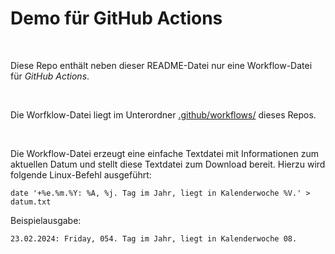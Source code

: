 # Demo für GitHub Actions #

<br>

Diese Repo enthält neben dieser README-Datei nur eine Workflow-Datei für *GitHub Actions*.

<br>

Die Worfklow-Datei liegt im Unterordner [.github/workflows/](.github/workflows/) dieses Repos.

<br>

Die Workflow-Datei erzeugt eine einfache Textdatei mit Informationen zum aktuellen Datum und stellt diese Textdatei zum Download bereit.
Hierzu wird folgende Linux-Befehl ausgeführt:

```
date '+%e.%m.%Y: %A, %j. Tag im Jahr, liegt in Kalenderwoche %V.' > datum.txt
```


Beispielausgabe:
```
23.02.2024: Friday, 054. Tag im Jahr, liegt in Kalenderwoche 08.
```

<br>